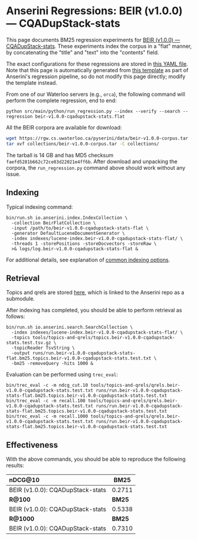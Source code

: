 # Anserini Regressions: BEIR (v1.0.0) &mdash; CQADupStack-stats

This page documents BM25 regression experiments for [BEIR (v1.0.0) &mdash; CQADupStack-stats](http://beir.ai/).
These experiments index the corpus in a "flat" manner, by concatenating the "title" and "text" into the "contents" field.

The exact configurations for these regressions are stored in [this YAML file](../../src/main/resources/regression/beir-v1.0.0-cqadupstack-stats.flat.yaml).
Note that this page is automatically generated from [this template](../../src/main/resources/docgen/templates/beir-v1.0.0-cqadupstack-stats.flat.template) as part of Anserini's regression pipeline, so do not modify this page directly; modify the template instead.

From one of our Waterloo servers (e.g., `orca`), the following command will perform the complete regression, end to end:

```
python src/main/python/run_regression.py --index --verify --search --regression beir-v1.0.0-cqadupstack-stats.flat
```

All the BEIR corpora are available for download:

```bash
wget https://rgw.cs.uwaterloo.ca/pyserini/data/beir-v1.0.0-corpus.tar -P collections/
tar xvf collections/beir-v1.0.0-corpus.tar -C collections/
```

The tarball is 14 GB and has MD5 checksum `faefd5281b662c72ce03d22021e4ff6b`.
After download and unpacking the corpora, the `run_regression.py` command above should work without any issue.

## Indexing

Typical indexing command:

```
bin/run.sh io.anserini.index.IndexCollection \
  -collection BeirFlatCollection \
  -input /path/to/beir-v1.0.0-cqadupstack-stats-flat \
  -generator DefaultLuceneDocumentGenerator \
  -index indexes/lucene-index.beir-v1.0.0-cqadupstack-stats-flat/ \
  -threads 1 -storePositions -storeDocvectors -storeRaw \
  >& logs/log.beir-v1.0.0-cqadupstack-stats-flat &
```

For additional details, see explanation of [common indexing options](../../docs/common-indexing-options.md).

## Retrieval

Topics and qrels are stored [here](https://github.com/castorini/anserini-tools/tree/master/topics-and-qrels), which is linked to the Anserini repo as a submodule.

After indexing has completed, you should be able to perform retrieval as follows:

```
bin/run.sh io.anserini.search.SearchCollection \
  -index indexes/lucene-index.beir-v1.0.0-cqadupstack-stats-flat/ \
  -topics tools/topics-and-qrels/topics.beir-v1.0.0-cqadupstack-stats.test.tsv.gz \
  -topicReader TsvString \
  -output runs/run.beir-v1.0.0-cqadupstack-stats-flat.bm25.topics.beir-v1.0.0-cqadupstack-stats.test.txt \
  -bm25 -removeQuery -hits 1000 &
```

Evaluation can be performed using `trec_eval`:

```
bin/trec_eval -c -m ndcg_cut.10 tools/topics-and-qrels/qrels.beir-v1.0.0-cqadupstack-stats.test.txt runs/run.beir-v1.0.0-cqadupstack-stats-flat.bm25.topics.beir-v1.0.0-cqadupstack-stats.test.txt
bin/trec_eval -c -m recall.100 tools/topics-and-qrels/qrels.beir-v1.0.0-cqadupstack-stats.test.txt runs/run.beir-v1.0.0-cqadupstack-stats-flat.bm25.topics.beir-v1.0.0-cqadupstack-stats.test.txt
bin/trec_eval -c -m recall.1000 tools/topics-and-qrels/qrels.beir-v1.0.0-cqadupstack-stats.test.txt runs/run.beir-v1.0.0-cqadupstack-stats-flat.bm25.topics.beir-v1.0.0-cqadupstack-stats.test.txt
```

## Effectiveness

With the above commands, you should be able to reproduce the following results:

| **nDCG@10**                                                                                                  | **BM25**  |
|:-------------------------------------------------------------------------------------------------------------|-----------|
| BEIR (v1.0.0): CQADupStack-stats                                                                             | 0.2711    |
| **R@100**                                                                                                    | **BM25**  |
| BEIR (v1.0.0): CQADupStack-stats                                                                             | 0.5338    |
| **R@1000**                                                                                                   | **BM25**  |
| BEIR (v1.0.0): CQADupStack-stats                                                                             | 0.7310    |
